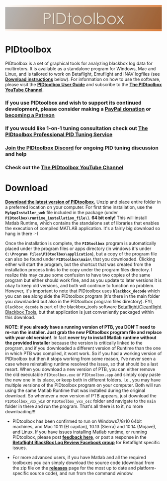 ![](images/PTBwideImage.jpeg)

# PIDtoolbox

PIDtoolbox is a set of graphical tools for analyzing blackbox log data for multirotors. It is available as a standalone program for Windows, Mac and Linux, and is tailored to work on Betaflight, Emuflight and INAV logfiles (see [**Download instructions**](https://github.com/bw1129/PIDtoolbox#download) below). For information on how to use the software, please visit the [**PIDtoolbox User Guide**](https://github.com/bw1129/PIDtoolbox/wiki/PIDtoolbox-user-guide) and subscribe to the [**The PIDtoolbox YouTube Channel**](https://www.youtube.com/channel/UCY2CVnWGEeRlyxOXVsHS_fA).

### **If you use PIDtoolbox and wish to support its continued development, please consider making a [PayPal donation](https://www.paypal.com/paypalme/PIDtoolbox) or [becoming a Patreon](https://www.patreon.com/ThePIDtoolboxGuy)**    

### **If you would like 1-on-1 tuning consultation check out [The PIDtoolbox Professional PID Tuning Service](https://pidtoolbox.com/)**

### **[Join the PIDtoolbox Discord](https://discord.gg/rHqhwpAXJH) for ongoing PID tuning discussion and help**

### **Check out the [The PIDtoolbox YouTube Channel](https://www.youtube.com/c/PIDtoolbox)** 

# Download

**<a href="https://github.com/bw1129/PIDtoolbox/releases" target="blank">Download the latest version of PIDtoolbox.</a>** Unzip and place entire folder in a preferred location on your computer. For first time installation, use the **`MyAppInstaller_web`** file included in the package (under **`PIDtoolbox\runtime_installation_file\`**). **64 bit only!** This will install Matlab Runtime, which contains the standalone set of libraries that enables the execution of compiled MATLAB application. It's a fairly big download so hang in there :-) 

Once the installation is complete, the **`PIDtoolbox`** program is automatically placed under the program files or apps directory (in windows it's under **`C:\Program Files\PIDtoolbox\application`**), but a copy of the program file can also be found under **`PIDtoolbox\main\`** that you downloaded. Clicking either will start the program, but the shortcut that was created from the installation process links to the copy under the program files directory. I realize this may cause some confusion to have two copies of the same program but either should work fine, and as you update to later versions it is okay to keep old versions, and both will continue to function no problem. However, it's important to note that PIDtoolbox uses **`blackbox_decode`** which you can see along side the PIDtoolbox program (it's there in the main folder you downlaoded but also in the PIDtoolbox program files directory). FYI, `Blackbox_decode` is part of the blackbox_tools software <a href="https://github.com/betaflight/blackbox-tools" target="blank">Betaflight/Cleanflight Blackbox Tools</a>, but that application is just conveniently packaged within this download.

**NOTE: if you already have a running version of PTB, you DON'T need to re-run the installer. Just grab the new PIDtoolbox program file and replace with your old version!**. In fact **never try to install Matlab runtime without the provided installer** because the version is critically linked to the program, and if you downloaded a different version of Runtime than the one in which PTB was compiled, it wont work. So if you had a working version of PIDtoolbox but then it stops working from some reason, I've never seen a case where reinstalling runtime resolved the issue, so that should be a last resort. When you download a new version of PTB, you can either remove the old executable `PIDtoolbox.exe` or `PIDtoolbox.app` and simply copy paste the new one in its place, or keep both in different folders. I.e.,  you may have multiple versions of the PIDtoolbox program on your computer. Both will run using the same Matlab Runtime that was installed during the original download. So whenever a new version of PTB appears, just download the `PIDtoolbox_vxx_win` or `PIDtoolbox_vxx_osc` folder and navigate to the `main` folder in there and run the program. That's all there is to it, no more downloading!!!

* PIDtoolbox has been confirmed to run on Windows7/8/10 64bit machines, and Mac 10.11 (El capitan), 10.13 (Sierra) and 10.14 (Mojave), and Linux. If you have issues installing Matlab runtime, or running PIDtoolbox, please post **<a href="https://github.com/bw1129/PIDtoolbox/issues" target="blank">feedback here</a>**, or post a response in the **<a href="https://www.facebook.com/groups/291745494678694/?ref=bookmarks" target="blank">Betaflight BlackBox Log Review Facebook group</a>** for Betaflight specific issues.

* For more advanced users, if you have Matlab and all the required toolboxes you can simply download the source code (download from the zip file on the **<a href="https://github.com/bw1129/PIDtoolbox/releases" target="blank">releases</a>** page for the most up to date and platform-specific source code), and run from the command window. 
